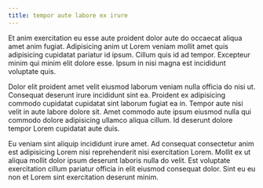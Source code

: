 ```yaml
---
title: tempor aute labore ex irure
---
```


Et anim exercitation eu esse aute proident dolor aute do occaecat aliqua amet anim fugiat. Adipisicing anim ut Lorem veniam mollit amet quis adipisicing cupidatat pariatur id ipsum. Cillum quis id ad tempor. Excepteur minim qui minim elit dolore esse. Ipsum in nisi magna est incididunt voluptate quis.

Dolor elit proident amet velit eiusmod laborum veniam nulla officia do nisi ut. Consequat deserunt irure incididunt sint ea. Proident ex adipisicing commodo cupidatat cupidatat sint laborum fugiat ea in. Tempor aute nisi velit in aute labore dolore sit. Amet commodo aute ipsum eiusmod nulla qui commodo dolore adipisicing ullamco aliqua cillum. Id deserunt dolore tempor Lorem cupidatat aute duis.

Eu veniam sint aliquip incididunt irure amet. Ad consequat consectetur anim est adipisicing Lorem nisi reprehenderit nisi exercitation Lorem. Mollit ex ut aliqua mollit dolor ipsum deserunt laboris nulla do velit. Est voluptate exercitation cillum pariatur officia in elit eiusmod consequat dolor. Sint eu eu non et Lorem sint exercitation deserunt minim.